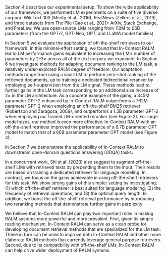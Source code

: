 Section 4 describes our experimental setup.
To show the wide applicability of our framework, we performed LM experiments on a suite
of five diverse corpora: WikiText-103 (Merity
et al., 2016), RealNews (Zellers et al., 2019), and
three datasets from The Pile (Gao et al., 2021):
ArXiv, Stack Exchange, and FreeLaw. We use
open-source LMs ranging from 110M to 66B parameters (from the GPT-2, GPT-Neo, OPT, and
LLaMA model families).



In Section 5 we evaluate the application of
off-the-shelf retrievers to our framework. In this
minimal-effort setting, we found that In-Context
RALM led to LM performance gains equivalent
to increasing the LM’s number of parameters by
2–3× across all of the text corpora we examined. In Section 6 we investigate methods for
adapting document ranking to the LM task, a relatively under-explored RALM degree of freedom.
Our adaptation methods range from using a small
LM to perform zero-shot ranking of the retrieved
documents, up to training a dedicated bidirectional reranker by employing self-supervision
from the LM signal. These methods lead to further gains in the LM task corresponding to an
additional size increase of 2× in the LM architecture. As a concrete example of the gains, a
345M parameter GPT-2 enhanced by In-Context
RALM outperforms a 762M parameter GPT-2
when employing an off-the-shelf BM25 retriever
(Robertson and Zaragoza, 2009), and outperforms
a 1.5B parameter GPT-2 when employing our
trained LM-oriented reranker (see Figure 2). For
large model sizes, our method is even more effective: In-Context RALM with an off-the-shelf
retriever improved the performance of a 6.7B
parameter OPT model to match that of a 66B
parameter parameter OPT model (see Figure 4).

In Section 7 we demonstrate the applicability of
In-Context RALM to downstream open-domain
questions answering (ODQA) tasks.


In a concurrent work, Shi et al. (2023) also suggest to augment off-the-shelf LMs with retrieved
texts by prepending them to the input. Their results are based on training a dedicated retriever for
language modeling. In contrast, we focus on the
gains achievable in using off-the-shelf retrievers
for this task. We show strong gains of this simpler
setting by investigating: (1) which off-the-shelf
retriever is best suited for language modeling, (2)
the frequency of retrieval operations, and (3) the
optimal query length. In addition, we boost the
off-the-shelf retrieval performance by introducing
two reranking methods that demonstrate further
gains in perplexity


We believe that In-Context RALM can play
two important roles in making RALM systems
more powerful and more prevalent. First, given
its simple reading mechanism, In-Context RALM
can serve as a clean probe for developing document retrieval methods that are specialized for the
LM task. These in turn can be used to improve
both In-Context RALM and other more elaborate
RALM methods that currently leverage general
purpose retrievers. Second, due to its compatibility with off-the-shelf LMs, In-Context RALM can
help drive wider deployment of RALM systems.
